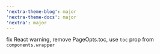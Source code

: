```yaml
---
'nextra-theme-blog': major
'nextra-theme-docs': major
'nextra': major
---
```


fix React warning, remove PageOpts.toc, use `toc` prop from `components.wrapper`
